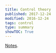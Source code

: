 ```yaml
---
title: Control theory
published: 2017-12-24
modified: 2016-12-24
tags: control
type: summary
showTOC: True
---
```


[Notes](https://www.dropbox.com/s/5gpwsa1g03t3mf7/control.md?dl=0).